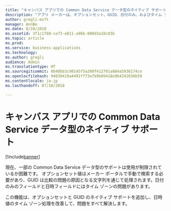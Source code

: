 ```yaml
---
title: "キャンバス アプリでの Common Data Service データ型のネイティブ サポート"
description: "アプリ メーカーは、オプションセット、GUID、日付のみ、およびタイム ゾーンなしの日付のみのデータ型を簡単に処理できます。"
author: gregli-msft
manager: AnnBe
ms.date: 8/10/2018
ms.assetid: 3f1c1f60-ce73-e811-a96b-000d3a18c83b
ms.topic: article
ms.prod: 
ms.service: business-applications
ms.technology: 
ms.author: gregli
audience: Admin
ms.translationtype: HT
ms.sourcegitcommit: 0b40bb3c98145f5a260f412701a884a5936174ce
ms.openlocfilehash: 94039419a4491ff73e7b9b09418e964242036b59
ms.contentlocale: ja-jp
ms.lasthandoff: 07/18/2018

---
```

# <a name="native-support-for-common-data-service-data-types-in-canvas-apps"></a>キャンバス アプリでの Common Data Service データ型のネイティブ サポート


[!include[banner](../../includes/banner.md)]

現在、一部の Common Data Service データ型のサポートは使用が制限されているか困難です。 オプションセット値はメーカー ポータルで手動で検索する必要があり、GUID は比較の問題の原因となる文字列を通じて処理されます。日付のみのフィールドと日時フィールドにはタイム ゾーンの問題があります。

この機能は、オプションセットと GUID のネイティブ サポートを追加し、日時値のタイム ゾーン処理を改善して、問題をすべて解決します。

